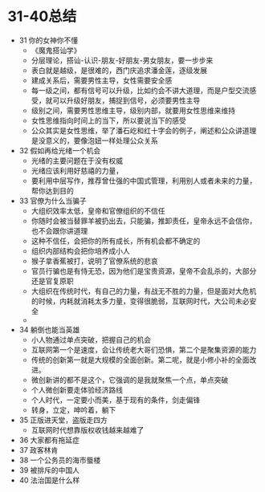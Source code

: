 

# 31-40总结

* 31 你的女神你不懂
    - 《魔鬼搭讪学》
    - 分层理论，搭讪-认识-朋友-好朋友-男女朋友，要一步步来
    - 表白就是越级，是很难的，西门庆追求潘金莲，逐级发展
    - 建成关系后，需要男性主导，女性需要安全感
    - 每一级之间，都有信号可以升级，比如约会不讲大道理，而是户型交流感受，就可以升级好朋友，捕捉到信号，必须要男性主导
    - 级别之间，需要男性思维主导，级别内部，就要用女性思维来维持
    - 女性思维指向时间上的当下，所以要说当下的感受
    - 公众其实是女性思维，举了潘石屹和红十字会的例子，阐述和公众讲道理是没意义的，要像泡妞一样处理公众关系
* 32 假如再给光绪一个机会
    - 光绪的主要问题在于没有权威
    - 光绪应该利用好慈禧的力量，
    - 要利用中层写作，推荐曾仕强的中国式管理，利用别人或者未来的力量，帮你达到目的
* 33 官僚为什么当骗子
    - 大组织效率太低，皇帝和官僚组织的不信任
    - 你随时会被当替罪羊被扔出去，只能骗，推卸责任，皇帝永远不会信你，也不会跟你讲道理
    - 这种不信任，会把你的所有成长，所有机会都不确定的
    - 组织内部结构会把你培养成小人
    - 猴子拿香蕉被打，说明了官僚系统的悲哀
    - 官员行骗也是有恃无恐，因为他们是宝贵资源，皇帝不会乱杀的，大部分还是官复原职
    - 大组织在传统时代，有自己的力量，有战无不胜的力量，但是面对大危机的时候，内耗就消耗太多力量，变得很脆弱，互联网时代，大公司未必安全
    - 
* 34 躺倒也能当英雄
    - 小人物通过单点突破，把握自己的机会
    - 互联网第一个是速度，会让传统老大哥们恐惧，第二个是聚集资源的能力
    - 传统的创新第一就是大规模的全面创新。第二呢，就是小修小补的全面改进。
    - 微创新讲的都不是这个，它强调的是我就聚焦一个点，单点突破
    - 个人微创新要走体验经济路线
    - 个人时代，一定要小而美，基于现有的条件，剑走偏锋
    - 转身，立定，呻吟着，躺下
* 35 正版进天堂，盗版走四方
    - 互联网时代想靠版权收钱越来越难了
* 36 大家都有拖延症
* 37 政客林肯
* 38 一个公务员的海市蜃楼
* 39 被排斥的中国人
* 40 法治国是什么样



